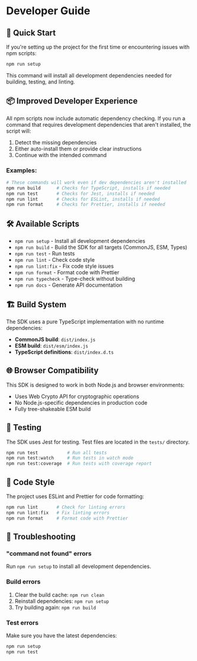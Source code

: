 # Developer Guide

## 🚀 Quick Start

If you're setting up the project for the first time or encountering issues with npm scripts:

```bash
npm run setup
```

This command will install all development dependencies needed for building, testing, and linting.

## 📦 Improved Developer Experience

All npm scripts now include automatic dependency checking. If you run a command that requires development dependencies that aren't installed, the script will:

1. Detect the missing dependencies
2. Either auto-install them or provide clear instructions
3. Continue with the intended command

### Examples:

```bash
# These commands will work even if dev dependencies aren't installed
npm run build      # Checks for TypeScript, installs if needed
npm run test       # Checks for Jest, installs if needed
npm run lint       # Checks for ESLint, installs if needed
npm run format     # Checks for Prettier, installs if needed
```

## 🛠️ Available Scripts

- `npm run setup` - Install all development dependencies
- `npm run build` - Build the SDK for all targets (CommonJS, ESM, Types)
- `npm run test` - Run tests
- `npm run lint` - Check code style
- `npm run lint:fix` - Fix code style issues
- `npm run format` - Format code with Prettier
- `npm run typecheck` - Type-check without building
- `npm run docs` - Generate API documentation

## 🏗️ Build System

The SDK uses a pure TypeScript implementation with no runtime dependencies:

- **CommonJS build**: `dist/index.js`
- **ESM build**: `dist/esm/index.js`
- **TypeScript definitions**: `dist/index.d.ts`

## 🌐 Browser Compatibility

This SDK is designed to work in both Node.js and browser environments:

- Uses Web Crypto API for cryptographic operations
- No Node.js-specific dependencies in production code
- Fully tree-shakeable ESM build

## 🧪 Testing

The SDK uses Jest for testing. Test files are located in the `tests/` directory.

```bash
npm run test           # Run all tests
npm run test:watch     # Run tests in watch mode
npm run test:coverage  # Run tests with coverage report
```

## 📝 Code Style

The project uses ESLint and Prettier for code formatting:

```bash
npm run lint       # Check for linting errors
npm run lint:fix   # Fix linting errors
npm run format     # Format code with Prettier
```

## 🐛 Troubleshooting

### "command not found" errors

Run `npm run setup` to install all development dependencies.

### Build errors

1. Clear the build cache: `npm run clean`
2. Reinstall dependencies: `npm run setup`
3. Try building again: `npm run build`

### Test errors

Make sure you have the latest dependencies:

```bash
npm run setup
npm run test
```
